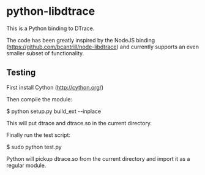 python-libdtrace
================

This is a Python binding to DTrace.

The code has been greatly inspired by the NodeJS binding
(https://github.com/bcantrill/node-libdtrace) and currently supports
an even smaller subset of functionality.


Testing
------------

First install Cython (http://cython.org/)

Then compile the module:

  $ python setup.py build_ext --inplace

This will put dtrace and dtrace.so in the current directory.

Finally run the test script:

  $ sudo python test.py

Python will pickup dtrace.so from the current directory and import it
as a regular module.